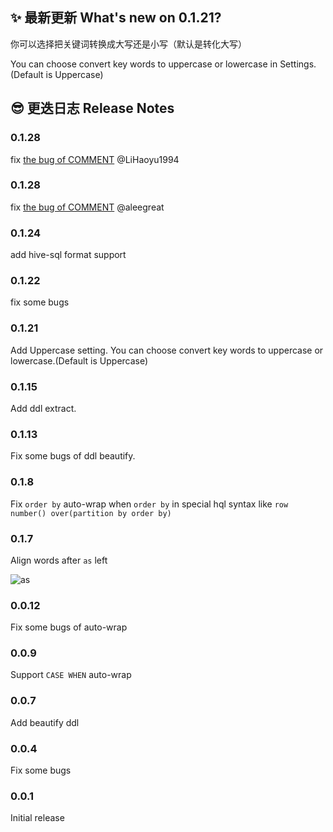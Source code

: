 
## ✨ 最新更新 What's new on 0.1.21?

你可以选择把关键词转换成大写还是小写（默认是转化大写）

You can choose convert key words to uppercase or lowercase in Settings.(Default is Uppercase)

## 😎 更迭日志 Release Notes 

### 0.1.28

fix [the bug of COMMENT](https://github.com/clarkyu2016/sql-beautify/issues/4) @LiHaoyu1994 

### 0.1.28

fix [the bug of COMMENT](https://github.com/clarkyu2016/sql-beautify/issues/3) @aleegreat 

### 0.1.24

add hive-sql format support

### 0.1.22

fix some bugs

### 0.1.21

Add Uppercase setting. You can choose convert key words to uppercase or lowercase.(Default is Uppercase)

### 0.1.15

Add ddl extract.

### 0.1.13

Fix some bugs of ddl beautify.

### 0.1.8

Fix `order by` auto-wrap when `order by` in special hql syntax like `row number() over(partition by order by)`

### 0.1.7

Align words after `as` left

![as](https://clarkyu1993.coding.net/p/tuku/d/pic/git/raw/master/as.gif?raw=true)

### 0.0.12
Fix some bugs of auto-wrap

### 0.0.9
Support `CASE WHEN` auto-wrap

### 0.0.7
Add beautify ddl

### 0.0.4

Fix some bugs

### 0.0.1

Initial release
















